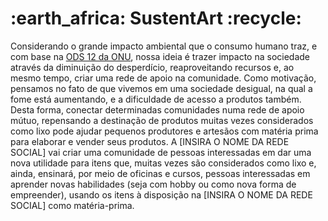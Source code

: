 <h1><b> :earth_africa: SustentArt :recycle: </b></h1> 

Considerando o grande impacto ambiental que o consumo humano traz, e com base na [ODS 12 da ONU](https://brasil.un.org/pt-br/sdgs/12), nossa ideia é trazer impacto na sociedade através da diminuição do desperdício, reaproveitando recursos e, ao mesmo tempo, criar uma rede de apoio na comunidade.
Como motivação, pensamos no fato de que vivemos em uma sociedade desigual, na qual a fome está aumentando, e a dificuldade de acesso a produtos também.
Desta forma, conectar determinadas comunidades numa rede de apoio mútuo, repensando a destinação de produtos muitas vezes considerados como lixo pode ajudar pequenos produtores e artesãos com matéria prima para elaborar e vender seus produtos.
A [INSIRA O NOME DA REDE SOCIAL] vai criar uma comunidade de pessoas interessadas em dar uma nova utilidade para itens que, muitas vezes são considerados como lixo e, ainda, ensinará, por meio de oficinas e cursos, pessoas interessadas em aprender novas habilidades (seja com hobby ou como nova forma de empreender), usando os itens à disposição na [INSIRA O NOME DA REDE SOCIAL] como matéria-prima.
